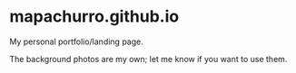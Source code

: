 # mapachurro.github.io

My personal portfolio/landing page. 

The background photos are my own; let me know if you want to use them.

